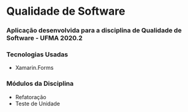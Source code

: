 # Qualidade de Software

### Aplicação desenvolvida para a disciplina de Qualidade de Software - UFMA 2020.2

### Tecnologias Usadas
- Xamarin.Forms

### Módulos da Disciplina
- Refatoração
- Teste de Unidade
